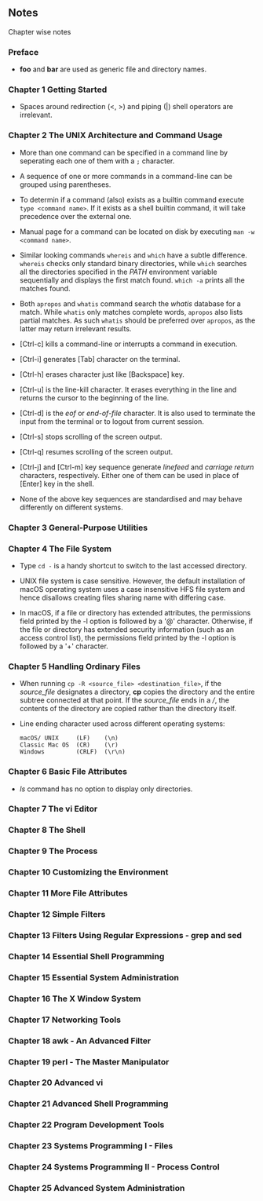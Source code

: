 ## Notes

Chapter wise notes


### Preface

-   **foo** and **bar** are used as generic file and directory names.


### Chapter 1 Getting Started

-   Spaces around redirection (<, >) and piping (|) shell operators are irrelevant.


### Chapter 2 The UNIX Architecture and Command Usage

-   More than one command can be specified in a command line by seperating each one of them with a `;` character.

-   A sequence of one or more commands in a command-line can be grouped using parentheses.

-   To determin if a command (also) exists as a builtin command execute `type <command name>`. If it exists as a shell builtin command, it will take precedence over the external one.

-   Manual page for a command can be located on disk by executing `man -w <command name>`.

-   Similar looking commands `whereis` and `which` have a subtle difference. `whereis` checks only standard binary directories, while `which` searches all the directories specified in the _PATH_ environment variable sequentially and displays the first match found. `which -a` prints all the matches found.

-   Both `apropos` and `whatis` command search the _whatis_ database for a match. While `whatis` only matches complete words, `apropos` also lists partial matches. As such `whatis` should be preferred over `apropos`, as the latter may return irrelevant results.

-   [Ctrl-c] kills a command-line or interrupts a command in execution.

-   [Ctrl-i] generates [Tab] character on the terminal.

-   [Ctrl-h] erases character just like [Backspace] key.

-   [Ctrl-u] is the line-kill character. It erases everything in the line and returns the cursor to the beginning of the line.

-   [Ctrl-d] is the _eof_ or _end-of-file_ character. It is also used to terminate the input from the terminal or to logout from current session.

-   [Ctrl-s] stops scrolling of the screen output.

-   [Ctrl-q] resumes scrolling of the screen output.

-   [Ctrl-j] and [Ctrl-m] key sequence generate _linefeed_ and _carriage return_ characters, respectively. Either one of them can be used in place of [Enter] key in the shell.

-    None of the above key sequences are standardised and may behave differently on different systems.


### Chapter 3 General-Purpose Utilities


### Chapter 4 The File System

-   Type `cd -` is a handy shortcut to switch to the last accessed directory.

-   UNIX file system is case sensitive. However, the default installation of macOS operating system uses a case insensitive HFS file system and hence disallows creating files sharing name with differing case.

-   In macOS, if a file or directory has extended attributes, the permissions field printed by the -l option is followed by a '@' character.  Otherwise, if the file or directory has extended security information (such as an access control list), the permissions field printed by the -l option is followed by a '+' character.


### Chapter 5 Handling Ordinary Files

-   When running `cp -R <source_file> <destination_file>`, if the _source\_file_ designates a directory, **cp** copies the directory and the entire subtree connected at that point. If the _source\_file_ ends in a _/_, the contents of the directory are copied rather than the directory itself.

-   Line ending character used across different operating systems:  

        macOS/ UNIX     (LF)    (\n)  
        Classic Mac OS  (CR)    (\r)  
        Windows         (CRLF)  (\r\n)


### Chapter 6 Basic File Attributes

-   _ls_ command has no option to display only directories.


### Chapter 7 The vi Editor


### Chapter 8 The Shell


### Chapter 9 The Process


### Chapter 10 Customizing the Environment


### Chapter 11 More File Attributes


### Chapter 12 Simple Filters


### Chapter 13 Filters Using Regular Expressions - grep and sed


### Chapter 14 Essential Shell Programming


### Chapter 15 Essential System Administration


### Chapter 16 The X Window System


### Chapter 17 Networking Tools


### Chapter 18 awk - An Advanced Filter


### Chapter 19 perl - The Master Manipulator


### Chapter 20 Advanced vi


### Chapter 21 Advanced Shell Programming


### Chapter 22 Program Development Tools


### Chapter 23 Systems Programming I - Files


### Chapter 24 Systems Programming II - Process Control


### Chapter 25 Advanced System Administration

